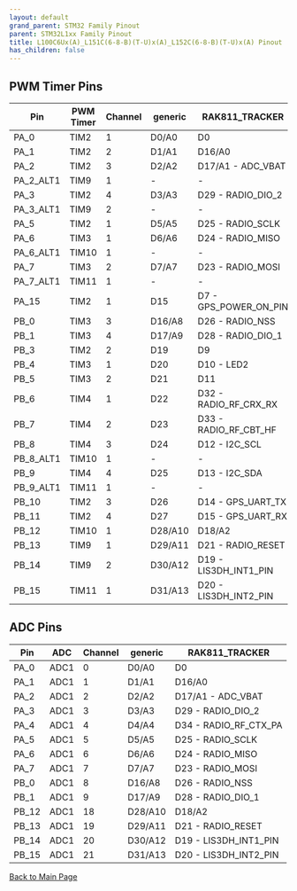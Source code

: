 ```yaml
---
layout: default
grand_parent: STM32 Family Pinout
parent: STM32L1xx Family Pinout
title: L100C6Ux(A)_L151C(6-8-B)(T-U)x(A)_L152C(6-8-B)(T-U)x(A) Pinout
has_children: false
---
```


## PWM Timer Pins

| Pin | PWM Timer | Channel | generic | RAK811_TRACKER |
| --- | --- | --- | --- | --- |
| PA_0 | TIM2 | 1 | D0/A0 | D0 |
| PA_1 | TIM2 | 2 | D1/A1 | D16/A0 |
| PA_2 | TIM2 | 3 | D2/A2 | D17/A1 - ADC_VBAT |
| PA_2_ALT1 | TIM9 | 1 | - | - |
| PA_3 | TIM2 | 4 | D3/A3 | D29 - RADIO_DIO_2 |
| PA_3_ALT1 | TIM9 | 2 | - | - |
| PA_5 | TIM2 | 1 | D5/A5 | D25 - RADIO_SCLK |
| PA_6 | TIM3 | 1 | D6/A6 | D24 - RADIO_MISO |
| PA_6_ALT1 | TIM10 | 1 | - | - |
| PA_7 | TIM3 | 2 | D7/A7 | D23 - RADIO_MOSI |
| PA_7_ALT1 | TIM11 | 1 | - | - |
| PA_15 | TIM2 | 1 | D15 | D7 - GPS_POWER_ON_PIN |
| PB_0 | TIM3 | 3 | D16/A8 | D26 - RADIO_NSS |
| PB_1 | TIM3 | 4 | D17/A9 | D28 - RADIO_DIO_1 |
| PB_3 | TIM2 | 2 | D19 | D9 |
| PB_4 | TIM3 | 1 | D20 | D10 - LED2 |
| PB_5 | TIM3 | 2 | D21 | D11 |
| PB_6 | TIM4 | 1 | D22 | D32 - RADIO_RF_CRX_RX |
| PB_7 | TIM4 | 2 | D23 | D33 - RADIO_RF_CBT_HF |
| PB_8 | TIM4 | 3 | D24 | D12 - I2C_SCL |
| PB_8_ALT1 | TIM10 | 1 | - | - |
| PB_9 | TIM4 | 4 | D25 | D13 - I2C_SDA |
| PB_9_ALT1 | TIM11 | 1 | - | - |
| PB_10 | TIM2 | 3 | D26 | D14 - GPS_UART_TX |
| PB_11 | TIM2 | 4 | D27 | D15 - GPS_UART_RX |
| PB_12 | TIM10 | 1 | D28/A10 | D18/A2 |
| PB_13 | TIM9 | 1 | D29/A11 | D21 - RADIO_RESET |
| PB_14 | TIM9 | 2 | D30/A12 | D19 - LIS3DH_INT1_PIN |
| PB_15 | TIM11 | 1 | D31/A13 | D20 - LIS3DH_INT2_PIN |


## ADC Pins

| Pin | ADC | Channel | generic | RAK811_TRACKER |
| --- | --- | --- | --- | --- |
| PA_0 | ADC1 | 0 | D0/A0 | D0 |
| PA_1 | ADC1 | 1 | D1/A1 | D16/A0 |
| PA_2 | ADC1 | 2 | D2/A2 | D17/A1 - ADC_VBAT |
| PA_3 | ADC1 | 3 | D3/A3 | D29 - RADIO_DIO_2 |
| PA_4 | ADC1 | 4 | D4/A4 | D34 - RADIO_RF_CTX_PA |
| PA_5 | ADC1 | 5 | D5/A5 | D25 - RADIO_SCLK |
| PA_6 | ADC1 | 6 | D6/A6 | D24 - RADIO_MISO |
| PA_7 | ADC1 | 7 | D7/A7 | D23 - RADIO_MOSI |
| PB_0 | ADC1 | 8 | D16/A8 | D26 - RADIO_NSS |
| PB_1 | ADC1 | 9 | D17/A9 | D28 - RADIO_DIO_1 |
| PB_12 | ADC1 | 18 | D28/A10 | D18/A2 |
| PB_13 | ADC1 | 19 | D29/A11 | D21 - RADIO_RESET |
| PB_14 | ADC1 | 20 | D30/A12 | D19 - LIS3DH_INT1_PIN |
| PB_15 | ADC1 | 21 | D31/A13 | D20 - LIS3DH_INT2_PIN |


[Back to Main Page](../../index)
